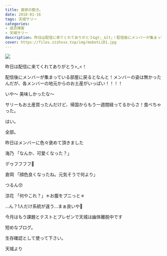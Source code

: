 ```yaml
---
title: 食欲の飽き。
date: 2018-01-16
tags: 天城サリー
categories: 
- 成员博客
- 天城サリー
description: 昨日は配信に来てくれてありがとう&gt;_&lt;！配信後にメンバーが集まっている部屋に戻るとなんと！メンバーの姿は無かったんだが、各メンバーの地元からのお土産がいっぱい！！！！いや〜 美味しかったな〜サリ...
cover: https://files.zzzhxxx.top/img/mobotLiD1.jpg 
---
```

![](https://files.zzzhxxx.top/img/mobotLiD1.jpg)



昨日は配信に来てくれてありがとう>_<！


配信後にメンバーが集まっている部屋に戻るとなんと！メンバーの姿は無かったんだが、各メンバーの地元からのお土産がいっぱい！！！！


いや〜 美味しかったな〜

サリーもお土産買ったんだけど、帰国からもう一週間経ってるからさ！食べちゃった。

はい。

全部。

昨日はメンバーに色々褒めて頂きました

海乃 「なんか、可愛くなった？」

デゥフフフフ🤤

倉岡 「顔色良くなったね。元気そうで何より」

つるん😚

涼花 「何やこれ？」＊お腹をプニっと＊

...ん？1人だけ系統が違う...まぁ良いや💖

今月はもう課題とテストとプレゼンで天城は幽体離脱中です

短めなブログ。

生存確認として使って下さい。

天城より









